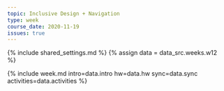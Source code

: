 ```yaml
---
topic: Inclusive Design + Navigation
type: week
course_date: 2020-11-19
issues: true
---
```


{% include shared_settings.md %}
{% assign data = data_src.weeks.w12 %}

{% include week.md
  intro=data.intro
  hw=data.hw
  sync=data.sync
  activities=data.activities
%}
